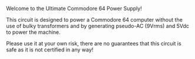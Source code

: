 Welcome to the Ultimate Commodore 64 Power Supply!

This circuit is designed to power a Commodore 64 computer without the use of bulky transformers and by generating pseudo-AC (9Vrms) and 5Vdc to power the machine.

Please use it at your own risk, there are no guarantees that this circuit is safe as it is not certified in any way!
